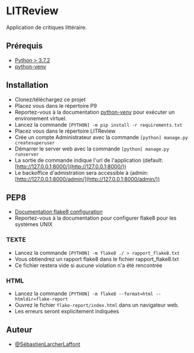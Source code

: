 
# LITReview

Application de critiques littéraire. 


## Prérequis

 - [Python > 3.7.2](https://www.python.org/downloads/)
 - [python-venv](https://docs.python.org/fr/3/library/venv.html)
  
## Installation

- Clonez/téléchargez ce projet
- Placez vous dans le répertoire P9
- Reportez-vous à la documentation [python-venv](https://docs.python.org/fr/3/library/venv.html)
  pour exécuter un environement virtuel.
- Lancez la commande `[PYTHON] -m pip install -r requirements.txt`
- Placez vous dans le répertoire LITReview
- Crée un compte Administrateur avec la commande `[python] manage.py createsuperuser`
- Démarrer le server web avec la commande `[python] manage.py runserver`
- La sortie de commande indique l'url de l'application (default: [http://127.0.0.1:8000/](http://127.0.0.1:8000/))
- Le backoffice d'admistration sera accessible à (admin: [http://127.0.0.1:8000/admin/](http://127.0.0.1:8000/admin/))

## PEP8

- [Documentation flake8 configuration](https://flake8.pycqa.org/en/latest/user/configuration.html)
- Reportez-vous à la documentation pour configurer flake8 pour les systèmes UNIX
### TEXTE
- Lancez la commande `[PYTHON] -m flake8 ./ > rapport_flake8.txt`
- Vous obtiendrez un rapport flake8 dans le fichier rapport_flake8.txt
- Ce fichier restera vide si aucune violation n'a été rencontrée
### HTML
- Lancez la commande `[PYTHON] -m flake8 --format=html --htmldir=flake-report`
- Ouvrez le fichier `flake-report/index.html` dans un navigateur web.
- Les erreurs seront explicitement indiquées
  
## Auteur

- [@SébastienLarcherLaffont](https://www.github.com/zionhigt)

  